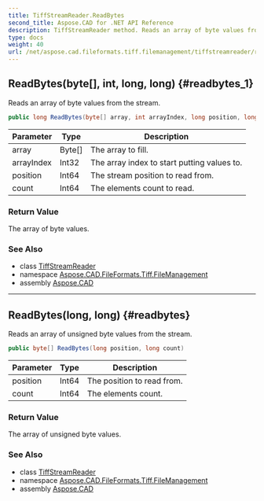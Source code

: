 ```yaml
---
title: TiffStreamReader.ReadBytes
second_title: Aspose.CAD for .NET API Reference
description: TiffStreamReader method. Reads an array of byte values from the stream
type: docs
weight: 40
url: /net/aspose.cad.fileformats.tiff.filemanagement/tiffstreamreader/readbytes/
---
```

## ReadBytes(byte[], int, long, long) {#readbytes_1}

Reads an array of byte values from the stream.

```csharp
public long ReadBytes(byte[] array, int arrayIndex, long position, long count)
```

| Parameter | Type | Description |
| --- | --- | --- |
| array | Byte[] | The array to fill. |
| arrayIndex | Int32 | The array index to start putting values to. |
| position | Int64 | The stream position to read from. |
| count | Int64 | The elements count to read. |

### Return Value

The array of byte values.

### See Also

* class [TiffStreamReader](../)
* namespace [Aspose.CAD.FileFormats.Tiff.FileManagement](../../tiffstreamreader/)
* assembly [Aspose.CAD](../../../)

---

## ReadBytes(long, long) {#readbytes}

Reads an array of unsigned byte values from the stream.

```csharp
public byte[] ReadBytes(long position, long count)
```

| Parameter | Type | Description |
| --- | --- | --- |
| position | Int64 | The position to read from. |
| count | Int64 | The elements count. |

### Return Value

The array of unsigned byte values.

### See Also

* class [TiffStreamReader](../)
* namespace [Aspose.CAD.FileFormats.Tiff.FileManagement](../../tiffstreamreader/)
* assembly [Aspose.CAD](../../../)


